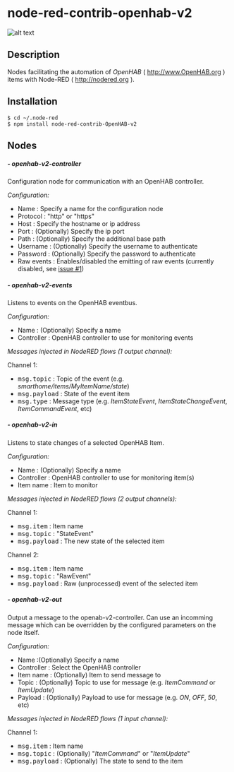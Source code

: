 # node-red-contrib-openhab-v2

![alt text](https://cdn.rawgit.com/QNimbus/node-red-contrib-openhab-v2/326f229a/node-red-openhab-v2.png)

## Description

Nodes facilitating the automation of *OpenHAB* ( <http://www.OpenHAB.org> ) items with Node-RED ( <http://nodered.org> ).

## Installation

```
$ cd ~/.node-red
$ npm install node-red-contrib-OpenHAB-v2
```

## Nodes

##### - openhab-v2-controller

Configuration node for communication with an OpenHAB controller.

*Configuration:*
- Name : Specify a name for the configuration node
- Protocol : "http" or "https"
- Host : Specify the hostname or ip address
- Port : (Optionally) Specify the ip port
- Path : (Optionally) Specify the additional base path
- Username : (Optionally) Specify the username to authenticate
- Password : (Optionally) Specify the password to authenticate
- Raw events : Enables/disabled the emitting of raw events (currently disabled, see [issue #1](https://github.com/QNimbus/node-red-contrib-openhab-v2/issues/1))

##### - openhab-v2-events

Listens to events on the OpenHAB eventbus.

*Configuration:*
- Name : (Optionally) Specify a name
- Controller : OpenHAB controller to use for monitoring events

*Messages injected in NodeRED flows (1 output channel):*

Channel 1:
- <kbd>msg.topic</kbd> : Topic of the event (e.g. *smarthome/items/MyItemName/state*)
- <kbd>msg.payload</kbd> : State of the event item
- <kbd>msg.type</kbd> : Message type (e.g. *ItemStateEvent*, *ItemStateChangeEvent*, *ItemCommandEvent*, etc)

##### - openhab-v2-in

Listens to state changes of a selected OpenHAB Item.

*Configuration:*
- Name : (Optionally) Specify a name
- Controller : OpenHAB controller to use for monitoring item(s)
- Item name : Item to monitor

*Messages injected in NodeRED flows (2 output channels):*

Channel 1:
- <kbd>msg.item</kbd> : Item name
- <kbd>msg.topic</kbd> : "StateEvent"
- <kbd>msg.payload</kbd> : The new state of the selected item

Channel 2:
- <kbd>msg.item</kbd> : Item name
- <kbd>msg.topic</kbd> : "RawEvent"
- <kbd>msg.payload</kbd> :  Raw (unprocessed) event of the selected item

##### - openhab-v2-out

Output a message to the openab-v2-controller. Can use an incomming message which can be overridden by the configured parameters on the node itself.

*Configuration:*
- Name :(Optionally) Specify a name
- Controller : Select the OpenHAB controller
- Item name : (Optionally) Item to send message to
- Topic : (Optionally) Topic to use for message (e.g. *ItemCommand* or *ItemUpdate*)
- Payload : (Optionally) Payload to use for message (e.g. *ON*, *OFF*, *50*, etc)

*Messages injected in NodeRED flows (1 input channel):*

Channel 1:
- <kbd>msg.item</kbd> : Item name
- <kbd>msg.topic</kbd> : (Optionally) "*ItemCommand*" or "*ItemUpdate*"
- <kbd>msg.payload</kbd> : (Optionally) The state to send to the item
